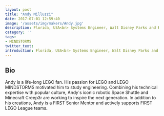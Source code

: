 ```yaml
---
layout: post
title: "Andy Milluzzi"
date: 2017-07-01 12:59:40
image: '/assets/img/makers/Andy.jpg'
description: Florida, USA<br> Systems Engineer, Walt Disney Parks and Resorts
category: ''
tags:
- MINDSTORMS
twitter_text:
introduction: Florida, USA<br> Systems Engineer, Walt Disney Parks and Resorts
---
```




## Bio

Andy is a life-long LEGO fan. His passion for LEGO and LEGO MINDSTORMS motivated him to study engineering. Combining his technical expertise with popular culture, Andy's iconic robotic Space Shuttle and Minecraft Creep3r are working to inspire the next generation. In addition to his creations, Andy is a FIRST Senior Mentor and actively supports FIRST LEGO League teams.
